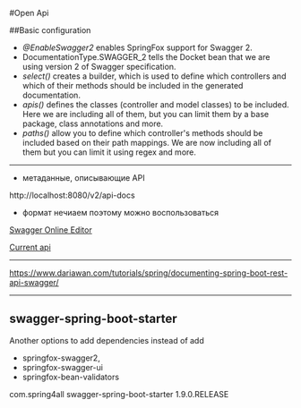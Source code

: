 
#Open Api 

##Basic configuration

* _@EnableSwagger2_ enables SpringFox support for Swagger 2.
* DocumentationType.SWAGGER_2 tells the Docket bean that we are using version 2 of Swagger specification.
* _select()_ creates a builder, which is used to define which controllers and which of their methods should be included in the generated documentation.
* _apis()_ defines the classes (controller and model classes) to be included. Here we are including all of them, but you can limit them by a base package, class annotations and more.
* _paths()_ allow you to define which controller's methods should be included based on their path mappings. We are now including all of them but you can limit it using regex and more.

--- 
* метаданные, описывающие API 

http://localhost:8080/v2/api-docs

* формат нечиаем поэтому можно воспользоваться 

[Swagger Online Editor](https://editor.swagger.io/)

[Current api](http://localhost:8080/swagger-ui.html)


-----

https://www.dariawan.com/tutorials/spring/documenting-spring-boot-rest-api-swagger/

----

## swagger-spring-boot-starter

Another options to add dependencies instead of add 
* springfox-swagger2, 
* springfox-swagger-ui 
* springfox-bean-validators

<dependency>
    <groupId>com.spring4all</groupId>
    <artifactId>swagger-spring-boot-starter</artifactId>
    <version>1.9.0.RELEASE</version>
</dependency>